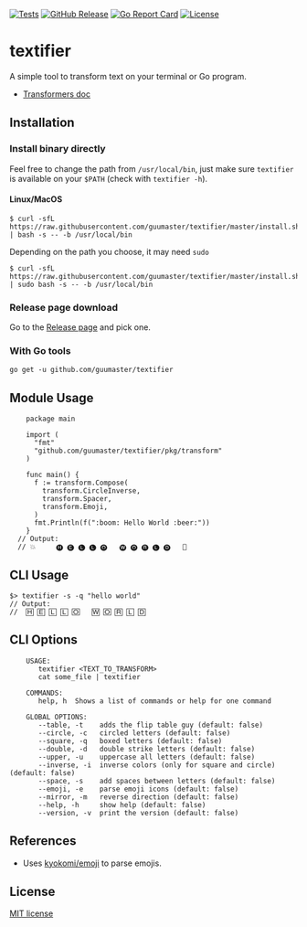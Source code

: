 [![Tests](https://img.shields.io/github/workflow/status/guumaster/textifier/Test)](https://github.com/guumaster/textifier/actions?query=workflow%3ATest)
[![GitHub Release](https://img.shields.io/github/release/guumaster/textifier.svg?logo=github&labelColor=262b30)](https://github.com/guumaster/textifier/releases)
[![Go Report Card](https://goreportcard.com/badge/github.com/guumaster/textifier)](https://goreportcard.com/report/github.com/guumaster/textifier)
[![License](https://img.shields.io/github/license/guumaster/textifier)](https://github.com/guumaster/textifier/LICENSE)

# textifier
A simple tool to transform text on your terminal or Go program.

* [Transformers doc](https://pkg.go.dev/github.com/guumaster/textifier@v1.0.0/pkg/transform?tab=doc)

## Installation


### Install binary directly

Feel free to change the path from `/usr/local/bin`, just make sure `textifier` is available on your `$PATH` (check with `textifier -h`).

#### Linux/MacOS

```
$ curl -sfL https://raw.githubusercontent.com/guumaster/textifier/master/install.sh | bash -s -- -b /usr/local/bin
```

Depending on the path you choose, it may need `sudo`
```
$ curl -sfL https://raw.githubusercontent.com/guumaster/textifier/master/install.sh | sudo bash -s -- -b /usr/local/bin
```


### Release page download

Go to the [Release page](https://github.com/guumaster/textifier/releases) and pick one.


### With Go tools
```
go get -u github.com/guumaster/textifier

```

## Module Usage

```
	package main

	import (
	  "fmt"
	  "github.com/guumaster/textifier/pkg/transform"
	)

	func main() {
	  f := transform.Compose(
	    transform.CircleInverse,
	    transform.Spacer,
	    transform.Emoji,
	  )
	  fmt.Println(f(":boom: Hello World :beer:"))
	}
  // Output:
  // 💥     🅗 🅔 🅛 🅛 🅞   🅦 🅞 🅡 🅛 🅓   🍺

```

## CLI Usage
```
$> textifier -s -q "hello world"
// Output:
//  🄷 🄴 🄻 🄻 🄾   🅆 🄾 🅁 🄻 🄳 
```

## CLI Options

```
    USAGE: 
	   textifier <TEXT_TO_TRANSFORM>
	   cat some_file | textifier

	COMMANDS:
	   help, h  Shows a list of commands or help for one command

	GLOBAL OPTIONS:
	   --table, -t    adds the flip table guy (default: false)
	   --circle, -c   circled letters (default: false)
	   --square, -q   boxed letters (default: false)
	   --double, -d   double strike letters (default: false)
	   --upper, -u    uppercase all letters (default: false)
	   --inverse, -i  inverse colors (only for square and circle) (default: false)
	   --space, -s    add spaces between letters (default: false)
	   --emoji, -e    parse emoji icons (default: false)
	   --mirror, -m   reverse direction (default: false)
	   --help, -h     show help (default: false)
	   --version, -v  print the version (default: false)
```

## References

 * Uses [kyokomi/emoji](https://github.com/kyokomi/emoji) to parse emojis.


## License

 [MIT license](LICENSE)
